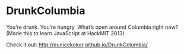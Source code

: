 DrunkColumbia
=============

You’re drunk. You’re hungry. What’s open around Columbia right now? (Made this to learn JavaScript at HackMIT 2013)

Check it out: http://eunicekokor.github.io/DrunkColumbia/

